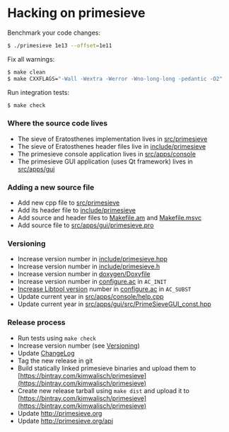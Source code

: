 Hacking on primesieve
=====================

Benchmark your code changes:
```sh
$ ./primesieve 1e13 --offset=1e11
```

Fix all warnings:
```sh
$ make clean
$ make CXXFLAGS="-Wall -Wextra -Werror -Wno-long-long -pedantic -O2"
```

Run integration tests:
```sh
$ make check
```

### Where the source code lives

* The sieve of Eratosthenes implementation lives in [src/primesieve](src/primesieve)
* The sieve of Eratosthenes header files live in [include/primesieve](include/primesieve)
* The primesieve console application lives in [src/apps/console](src/apps/console)
* The primesieve GUI application (uses Qt framework) lives in [src/apps/gui](src/apps/gui)

### Adding a new source file

* Add new cpp file to [src/primesieve](src/primesieve)
* Add its header file to [include/primesieve](include/primesieve)
* Add source and header files to [Makefile.am](Makefile.am) and [Makefile.msvc](Makefile.msvc)
* Add source file to [src/apps/gui/primesieve.pro](src/apps/gui/primesieve.pro)

### Versioning

* Increase version number in [include/primesieve.hpp](include/primesieve.hpp)
* Increase version number in [include/primesieve.h](include/primesieve.h)
* Increase version number in [doxygen/Doxyfile](doxygen/Doxyfile)
* Increase version number in [configure.ac](configure.ac) in ```AC_INIT```
* [Increase Libtool version](http://www.gnu.org/software/libtool/manual/html_node/Updating-version-info.html) number in [configure.ac](configure.ac) in ```AC_SUBST```
* Update current year in [src/apps/console/help.cpp](src/apps/console/help.cpp)
* Update current year in [src/apps/gui/src/PrimeSieveGUI_const.hpp](src/apps/gui/src/PrimeSieveGUI_const.hpp)

### Release process

* Run tests using ```make check```
* Increase version number (see <a href="#versioning">Versioning</a>)
* Update [ChangeLog](ChangeLog)
* Tag the new release in git
* Build statically linked primesieve binaries and upload them to [https://bintray.com/kimwalisch/primesieve](https://bintray.com/kimwalisch/primesieve)
* Create new release tarball using ```make dist``` and upload it to [https://bintray.com/kimwalisch/primesieve](https://bintray.com/kimwalisch/primesieve)
* Update http://primesieve.org
* Update http://primesieve.org/api
